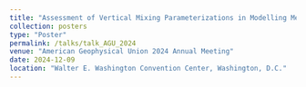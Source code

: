 ```yaml
---
title: "Assessment of Vertical Mixing Parameterizations in Modelling Merging Surface and Bottom Boundary Layers"
collection: posters
type: "Poster"
permalink: /talks/talk_AGU_2024
venue: "American Geophysical Union 2024 Annual Meeting"
date: 2024-12-09
location: "Walter E. Washington Convention Center, Washington, D.C."
---
```

